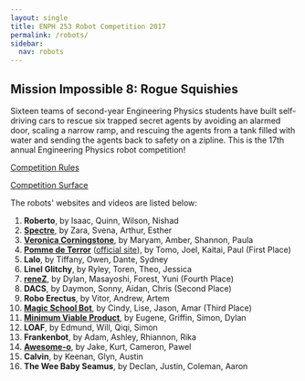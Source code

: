 ```yaml
---
layout: single
title: ENPH 253 Robot Competition 2017
permalink: /robots/
sidebar:
  nav: robots
---
```


## Mission Impossible 8: Rogue Squishies

Sixteen teams of second-year Engineering Physics students have built self-driving cars to rescue six trapped secret agents by avoiding an alarmed door, scaling a narrow ramp, and rescuing the agents from a tank filled with water and sending the agents back to safety on a zipline. This is the 17th annual Engineering Physics robot competition!

[Competition Rules][]

[Competition Surface][]

The robots' websites and videos are listed below:

1. **Roberto**, by Isaac, Quinn, Wilson, Nishad
2. **[Spectre][]**, by Zara, Svena, Arthur, Esther
3. **[Veronica Corningstone][]**, by Maryam, Amber, Shannon, Paula
4. **[Pomme de Terror][]** ([official site][pomme de terror official]), by Tomo, Joel, Kaitai, Paul (First Place)
5. **Lalo**, by Tiffany, Owen, Dante, Sydney
6. **Linel Glitchy**, by Ryley, Toren, Theo, Jessica
7. **[reneZ][]**, by Dylan, Masayoshi, Forest, Yuni (Fourth Place)
8. **DACS**, by Daymon, Sonny, Aidan, Chris (Second Place)
9. **Robo Erectus**, by Vitor, Andrew, Artem
10. **[Magic School Bot][]**, by Cindy, Lise, Jason, Amar (Third Place)
11. **[Minimum Viable Product][]**, by Eugene, Griffin, Simon, Dylan
12. **LOAF**, by Edmund, Will, Qiqi, Simon
13. **Frankenbot**, by Adam, Ashley, Rhiannon, Rika
14. **[Awesome-o][]**, by Jake, Kurt, Cameron, Pawel
15. **Calvin**, by Keenan, Glyn, Austin
16. **The Wee Baby Seamus**, by Declan, Justin, Coleman, Aaron

[competition rules]:        https://docs.google.com/document/d/1g9UG_ID7YxdN3Vdt_oRrXJgGzr4VSbbwLGS0zG9mbSA/
                            "ENPH 253 Robot Competition 2017 Rules"
[competition surface]:      https://docs.google.com/presentation/d/1Zq1h-U5V65wfgOsXi52bYinM7WvM4npjl62TxhXiBRM/
                            "ENPH 253 Robot Competition 2017 Surface"
[spectre]:                  /robots/spectre/
                            "Spectre"
[veronica corningstone]:    https://channel4robotteam.github.io/
                            "Veronica Corningstone"
[pomme de terror]:          /robots/potato/
                            "Pomme de Terror"
[pomme de terror official]: https://kaitaitong.github.io/pommedeterror/
                            "Pomme de Terror (Official Site)"
[renez]:                    https://zenerenez.github.io/
                            "reneZ"
[magic school bot]:         https://walkervilleelementary.github.io/
                            "Magic School Bot"
[minimum viable product]:   /robots/mvp/
                            "Minimum Viable Product"
[awesome-o]:                /robots/awesome-o/
                            "Awesome-o"
